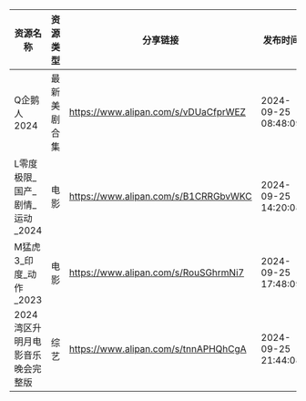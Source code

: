 | 资源名称                | 资源类型   | 分享链接                                 | 发布时间                |
| ------------------- | ------ | ------------------------------------ | ------------------- |
| Q企鹅人2024            | 最新美剧合集 | https://www.alipan.com/s/vDUaCfprWEZ | 2024-09-25 08:48:09 |
| L零度极限_国产_剧情_运动_2024 | 电影     | https://www.alipan.com/s/B1CRRGbvWKC | 2024-09-25 14:20:08 |
| M猛虎3_印度_动作_2023     | 电影     | https://www.alipan.com/s/RouSGhrmNi7 | 2024-09-25 17:48:09 |
| 2024湾区升明月电影音乐晚会完整版  | 综艺     | https://www.alipan.com/s/tnnAPHQhCgA | 2024-09-25 21:44:08 |

